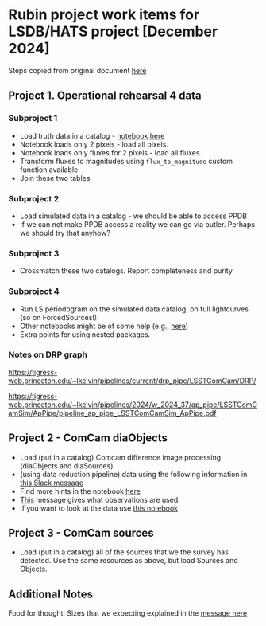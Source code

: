 # Rubin project work items for LSDB/HATS project [December 2024]

Steps copied from original document [here](https://docs.google.com/document/d/1wEbmDjDT9XSby6KjG-1s7L8PG37nujf9sAV4HV2KEIY/edit?tab=t.0)

## Project 1. Operational rehearsal 4 data

### Subproject 1

* Load truth data in a catalog - [notebook here](https://github.com/lsst-sitcom/notebooks_dia/blob/DM-46125/Intro.ipynb)
* Notebook loads only 2 pixels - load all pixels.
* Notebook loads only fluxes for 2 pixels - load all fluxes
* Transform fluxes to magnitudes using `flux_to_magnitude` custom function available
* Join these two tables

### Subproject 2

* Load simulated data in a catalog - we should be able to access PPDB
* If we can not make PPDB access a reality we can go via butler. Perhaps we should try that anyhow?

### Subproject 3

* Crossmatch these two catalogs. Report completeness and purity

### Subproject 4

* Run LS periodogram on the simulated data catalog, on full lightcurves (so on ForcedSources!). 
* Other notebooks might be of some help (e.g., [here](https://github.com/lsst-sitcom/notebooks_dia/blob/DM-46125/DM-46126.ipynb))
* Extra points for using nested packages.

### Notes on DRP graph

https://tigress-web.princeton.edu/~lkelvin/pipelines/current/drp_pipe/LSSTComCam/DRP/

https://tigress-web.princeton.edu/~lkelvin/pipelines/2024/w_2024_37/ap_pipe/LSSTComCamSim/ApPipe/pipeline_ap_pipe_LSSTComCamSim_ApPipe.pdf

## Project 2 - ComCam diaObjects

* Load (put in a catalog) Comcam difference image processing (diaObjects and diaSources) 
* (using data reduction pipeline) data using the following information in [this Slack message ](https://rubin-obs.slack.com/archives/C07QM71SZ5J/p1733245089159129)
* Find more hints in the notebook [here](https://github.com/lsst-sitcom/notebooks_dia/blob/main/Comcam_init_analysis.ipynb)
* [This](https://rubin-obs.slack.com/archives/C07QM7144BW/p1732920073930759?thread_ts=1732914990.931929&cid=C07QM7144BW) message gives what observations are used.
* If you want to look at the data use [this notebook](https://github.com/lsst-sitcom/notebooks_dia/blob/main/comcam_drp_dia_inspection.ipynb)

## Project 3 - ComCam sources

* Load  (put in a catalog) all of the sources that we the survey has detected. Use the same resources as above, but load Sources and Objects.


## Additional Notes

Food for thought: Sizes that we expecting explained in the [message here](https://rubin-obs.slack.com/archives/C07TXQUAXUZ/p1732902598691429?thread_ts=1732892665.373009&cid=C07TXQUAXUZ)

